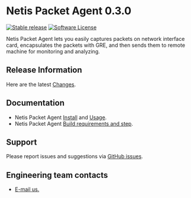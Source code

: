 # Netis Packet Agent 0.3.0

[![Stable release](https://img.shields.io/badge/version-0.3.0-green.svg)](https://github.com/Netis/packet-agent/releases/tag/0.3.0)
[![Software License](https://img.shields.io/badge/license-BSD3-green.svg)](LICENSE)

Netis Packet Agent lets you easily captures packets on network interface card, encapsulates the packets with GRE, and then sends them to remote machine for monitoring and analyzing.

## Release Information
Here are the latest [Changes](CHANGES.md).

## Documentation
* Netis Packet Agent [Install](INSTALL.md) and [Usage](USAGE.md).
* Netis Packet Agent [Build requirements and step](BUILD.md).

## Support
Please report issues and suggestions via
[GitHub issues](https://github.com/Netis/packet-agent/issues).

## Engineering team contacts
* [E-mail us.](mailto:developer@netis.com.cn)
<br>
